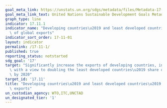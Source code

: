 ```yaml
---
goal_meta_link: https://unstats.un.org/sdgs/metadata/files/Metadata-17-11-01.pdf
goal_meta_link_text: United Nations Sustainable Development Goals Metadata (pdf 468kB)
graph_type: line
indicator: 17.11.1
indicator_name: "Developing countries\u2019 and least developed countries\u2019 share\
  \ of global exports"
indicator_sort_order: 17-11-01
layout: indicator
permalink: /17-11-1/
published: true
reporting_status: notstarted
sdg_goal: '17'
target: "Significantly increase the exports of developing countries, in particular\
  \ with a view to doubling the least developed countries\u2019 share of global exports\
  \ by 2020"
target_id: '17.11'
title: "Developing countries\u2019 and least developed countries\u2019 share of global\
  \ exports"
un_custodian_agency: WTO,ITC,UNCTAD
un_designated_tier: '1'
---
```

